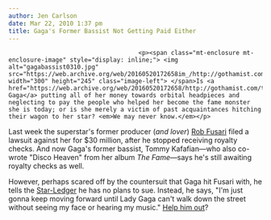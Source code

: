 ```yaml
---
author: Jen Carlson
date: Mar 22, 2010 1:37 pm
title: Gaga's Former Bassist Not Getting Paid Either
---
```


	
										<p><span class="mt-enclosure mt-enclosure-image" style="display: inline;"> <img alt="gagabassist0310.jpg" src="https://web.archive.org/web/20160520172658im_/http://gothamist.com/attachments/arts_jen/gagabassist0310.jpg" width="300" height="245" class="image-left"> </span>Is <a href="https://web.archive.org/web/20160520172658/http://gothamist.com/tags/ladygaga">Lady Gaga</a> putting all of her money towards orbital headpieces and neglecting to pay the people who helped her become the fame monster she is today; or is she merely a victim of past acquaintances hitching their wagon to her star? <em>We may never know.</em></p>

<p>Last week the superstar&apos;s former producer (<em>and lover</em>) <a href="https://web.archive.org/web/20160520172658/http://gothamist.com/tags/robfusari">Rob Fusari</a> filed a lawsuit against her for $30 million, after he stopped receiving royalty checks. And now Gaga&apos;s former bassist, Tommy Kafafian&#x2014;who also co-wrote &quot;Disco Heaven&quot; from her album <em>The Fame</em>&#x2014;says he&apos;s still awaiting royalty checks as well. </p>

<p>However, perhaps scared off by the countersuit that Gaga hit Fusari with, he tells the <a href="https://web.archive.org/web/20160520172658/http://www.nj.com/entertainment/index.ssf/2010/03/lady_gaga_rob_fusari_lawsuit.html">Star-Ledger</a> he has no plans to sue. Instead, he says, &quot;I&apos;m just gonna keep moving forward until Lady Gaga can&apos;t walk down the street without seeing my face or hearing my music.&quot; <a href="https://web.archive.org/web/20160520172658/http://www.myspace.com/dirtypollyanna">Help him out</a>?</p>					
										
									
				
